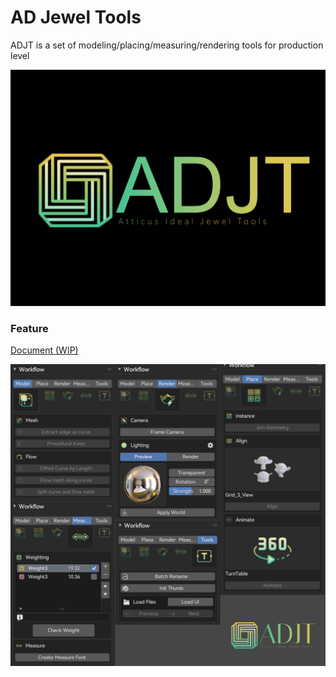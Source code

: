 # AD Jewel Tools

ADJT is a set of modeling/placing/measuring/rendering tools for production level 

<img src="res/logo.jpg" alt="logo" style="zoom:50%;" />



### Feature

[Document (WIP)](https://atticus-lv.github.io/ad_jewel_tools/#/)

<img src="res/img.png" alt="img" style="zoom:50%;" />

